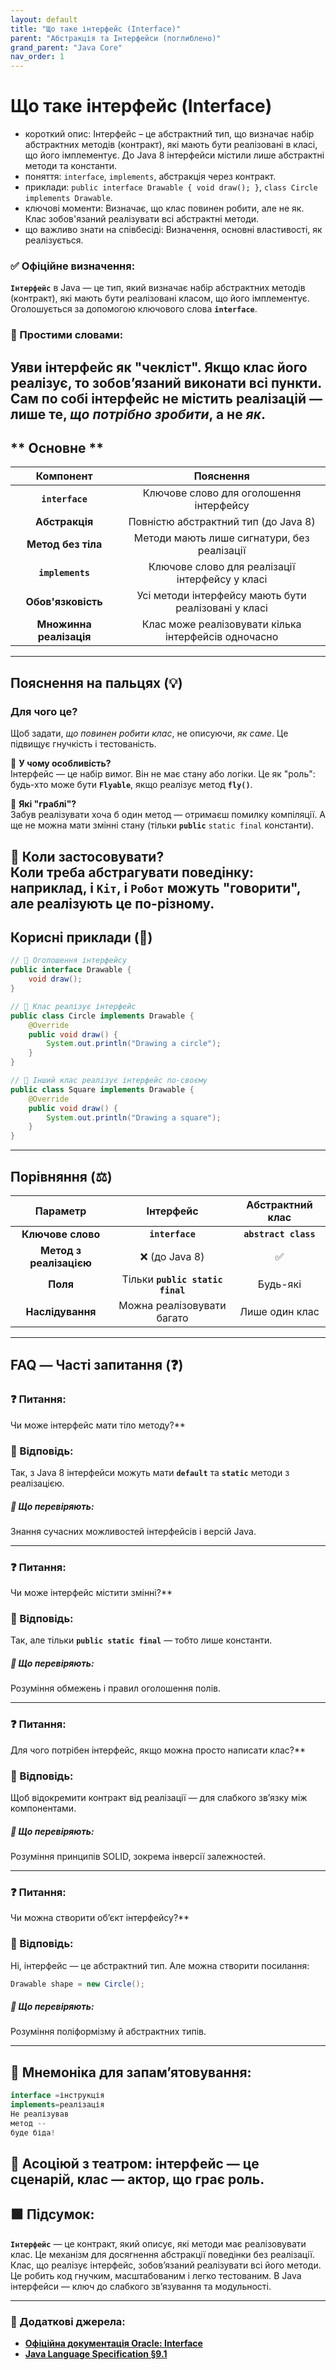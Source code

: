 ```yaml
---
layout: default
title: "Що таке інтерфейс (Interface)"
parent: "Абстракція та Інтерфейси (поглиблено)"
grand_parent: "Java Core"
nav_order: 1
---
```


# Що таке інтерфейс (Interface)

* короткий опис: Інтерфейс – це абстрактний тип, що визначає набір абстрактних методів (контракт), які мають бути
  реалізовані в класі, що його імплементує. До Java 8 інтерфейси містили лише абстрактні методи та константи.
* поняття: `interface`, `implements`, абстракція через контракт.
* приклади: `public interface Drawable { void draw(); }`, `class Circle implements Drawable`.
* ключові моменти: Визначає, що клас повинен робити, але не як. Клас зобов'язаний реалізувати всі абстрактні методи.
* що важливо знати на співбесіді: Визначення, основні властивості, як реалізується.

### **✅ Офіційне визначення:**

**`Інтерфейс`** в Java — це тип, який визначає набір абстрактних методів (контракт), які мають бути реалізовані класом,
що його імплементує. Оголошується за допомогою ключового слова **`interface`**.

### **🧠 Простими словами:**

Уяви інтерфейс як "чекліст". Якщо клас його реалізує, то зобов’язаний виконати всі пункти. Сам по собі інтерфейс не містить реалізацій — лише те,
*що потрібно зробити*, а не *як*.
---

## ** Основне **


|        Компонент        |                      Пояснення                       |
|:-----------------------:|:----------------------------------------------------:|
|     **`interface`**     |       Ключове слово для оголошення інтерфейсу        |
|     **Абстракція**      |        Повністю абстрактний тип (до Java 8\)         |
|   **Метод без тіла**    |     Методи мають лише сигнатури, без реалізації      |
|    **`implements`**     |   Ключове слово для реалізації інтерфейсу у класі    |
|   **Обов'язковість**    | Усі методи інтерфейсу мають бути реалізовані у класі |
| **Множинна реалізація** | Клас може реалізовувати кілька інтерфейсів одночасно |

---

## **Пояснення на пальцях (💡)**

### **Для чого це?**

Щоб задати, *що повинен робити клас*, не описуючи, *як саме*. Це підвищує гнучкість і тестованість.

🔸 **У чому особливість?**  
Інтерфейс — це набір вимог. Він не має стану або логіки. Це як "роль": будь-хто може бути **`Flyable`**, якщо реалізує
метод **`fly()`**.

🔸 **Які "граблі"?**  
Забув реалізувати хоча б один метод — отримаєш помилку компіляції. А ще не можна мати змінні стану (тільки **`public`**
`static final` константи).

🔸 **Коли застосовувати?**  
Коли треба абстрагувати поведінку: наприклад, і **`Кіт`**, і **`Робот`** можуть "говорити", але реалізують це
по-різному.
---

## **Корисні приклади (🧪)**

```java
// 🔻 Оголошення інтерфейсу
public interface Drawable {
    void draw();
}

// 🔻 Клас реалізує інтерфейс
public class Circle implements Drawable {
    @Override
    public void draw() {
        System.out.println("Drawing a circle");
    }
}

// 🔻 Інший клас реалізує інтерфейс по-своєму
public class Square implements Drawable {
    @Override
    public void draw() {
        System.out.println("Drawing a square");
    }
}
```

---

## **Порівняння (⚖️)**

|        Параметр         |            Інтерфейс             |   Абстрактний клас   |
|:-----------------------:|:--------------------------------:|:--------------------:|
|    **Ключове слово**    |         **`interface`**          | **`abstract class`** |
| **Метод з реалізацією** |          ❌ (до Java 8\)          |          ✅           |
|        **Поля**         | Тільки **`public static final`** |       Будь-які       |
|    **Наслідування**     |    Можна реалізовувати багато    |    Лише один клас    |

---

## **FAQ — Часті запитання (❓)**

### **❓ Питання:**
 Чи може інтерфейс мати тіло методу?**

### **💬 Відповідь:**




Так, з Java 8 інтерфейси можуть мати **`default`** та **`static`** методи з реалізацією.

##### **📌 Що перевіряють:**

Знання сучасних можливостей інтерфейсів і версій Java.

---

### **❓ Питання:**
 Чи може інтерфейс містити змінні?**

### **💬 Відповідь:**




Так, але тільки **`public static final`** — тобто лише константи.

##### **📌 Що перевіряють:**

Розуміння обмежень і правил оголошення полів.

---

### **❓ Питання:**

 Для чого потрібен інтерфейс, якщо можна просто написати клас?**

### **💬 Відповідь:**




Щоб відокремити контракт від реалізації — для слабкого зв’язку між компонентами.

##### **📌 Що перевіряють:**

Розуміння принципів SOLID, зокрема інверсії залежностей.

---

### **❓ Питання:**

 Чи можна створити обʼєкт інтерфейсу?**

### **💬 Відповідь:**




Ні, інтерфейс — це абстрактний тип. Але можна створити посилання:

```java
Drawable shape = new Circle();
```

##### **📌 Що перевіряють:**

Розуміння поліформізму й абстрактних типів.

---

## **🧠 Мнемоніка для запам’ятовування:**

```java
interface =інструкція
implements=реалізація
Не реалізував
метод --
буде біда!
```

👾 Асоціюй з театром: інтерфейс — це сценарій, клас — актор, що грає роль.
---

## **🟩 Підсумок:**

**`Інтерфейс`** — це контракт, який описує, які методи має реалізовувати клас. Це механізм для досягнення абстракції
поведінки без реалізації. Клас, що реалізує інтерфейс, зобов’язаний реалізувати всі його методи. Це робить код гнучким,
масштабованим і легко тестованим. В Java інтерфейси — ключ до слабкого зв’язування та модульності.

---

### **🔗 Додаткові джерела:**

* [**Офіційна документація Oracle: Interface**](https://docs.oracle.com/javase/tutorial/java/IandI/createinterface.html)
* [**Java Language Specification §9.1**](https://docs.oracle.com/javase/specs/jls/se17/html/jls-9.html)